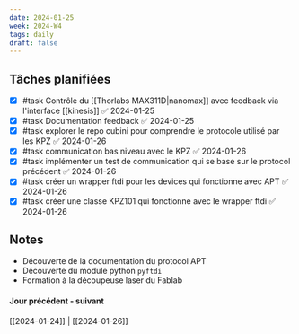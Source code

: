 ```yaml
---
date: 2024-01-25
week: 2024-W4
tags: daily
draft: false 
---
```


## Tâches planifiées

- [x] #task Contrôle du [[Thorlabs MAX311D|nanomax]] avec feedback via l'interface [[kinesis]] ✅ 2024-01-25
- [x] #task Documentation feedback ✅ 2024-01-25
- [x] #task explorer le repo cubini pour comprendre le protocole utilisé par les KPZ ✅ 2024-01-26
- [x] #task communication bas niveau avec le KPZ ✅ 2024-01-26
- [x] #task implémenter un test de communication qui se base sur le protocol précédent ✅ 2024-01-26
- [x] #task créer un wrapper ftdi pour les devices qui fonctionne avec APT ✅ 2024-01-26
- [x] #task créer une classe KPZ101 qui fonctionne avec le wrapper ftdi ✅ 2024-01-26

## Notes

- Découverte de la documentation du protocol APT
- Découverte du module python `pyftdi`
- Formation à la découpeuse laser du Fablab

#### Jour précédent - suivant 
[[2024-01-24]] | [[2024-01-26]]